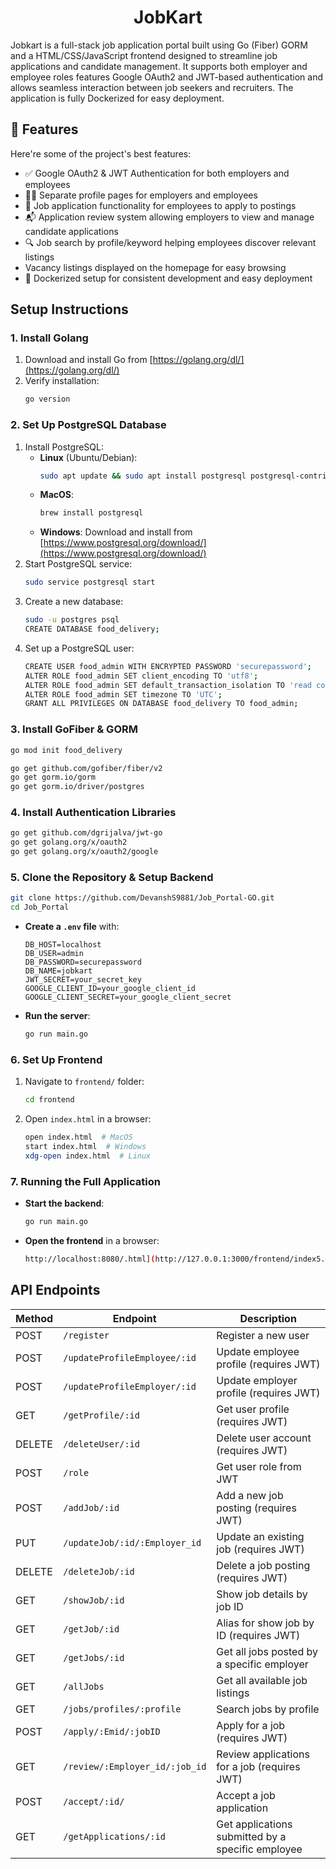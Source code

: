 <h1 align="center" id="title">JobKart</h1>

<p id="description">Jobkart is a full-stack job application portal built using Go (Fiber) GORM and a HTML/CSS/JavaScript frontend designed to streamline job applications and candidate management. It supports both employer and employee roles features Google OAuth2 and JWT-based authentication and allows seamless interaction between job seekers and recruiters. The application is fully Dockerized for easy deployment.</p>

  
  
<h2>🧐 Features</h2>

Here're some of the project's best features:

*   ✅ Google OAuth2 & JWT Authentication for both employers and employees
*   🧑‍💼 Separate profile pages for employers and employees
*   📝 Job application functionality for employees to apply to postings
*   📬 Application review system allowing employers to view and manage candidate applications
*   🔍 Job search by profile/keyword helping employees discover relevant listings
*   Vacancy listings displayed on the homepage for easy browsing
*   🐳 Dockerized setup for consistent development and easy deployment

## Setup Instructions
### **1. Install Golang**
1. Download and install Go from [https://golang.org/dl/](https://golang.org/dl/)
2. Verify installation:
   ```sh
   go version
   ```

### **2. Set Up PostgreSQL Database**
1. Install PostgreSQL:
   - **Linux** (Ubuntu/Debian):
     ```sh
     sudo apt update && sudo apt install postgresql postgresql-contrib
     ```
   - **MacOS**:
     ```sh
     brew install postgresql
     ```
   - **Windows**:
     Download and install from [https://www.postgresql.org/download/](https://www.postgresql.org/download/)
2. Start PostgreSQL service:
   ```sh
   sudo service postgresql start
   ```
3. Create a new database:
   ```sh
   sudo -u postgres psql
   CREATE DATABASE food_delivery;
   ```
4. Set up a PostgreSQL user:
   ```sh
   CREATE USER food_admin WITH ENCRYPTED PASSWORD 'securepassword';
   ALTER ROLE food_admin SET client_encoding TO 'utf8';
   ALTER ROLE food_admin SET default_transaction_isolation TO 'read committed';
   ALTER ROLE food_admin SET timezone TO 'UTC';
   GRANT ALL PRIVILEGES ON DATABASE food_delivery TO food_admin;
   ```

### **3. Install GoFiber & GORM**
```sh
go mod init food_delivery

go get github.com/gofiber/fiber/v2
go get gorm.io/gorm
go get gorm.io/driver/postgres
```

### **4. Install Authentication Libraries**
```sh
go get github.com/dgrijalva/jwt-go
go get golang.org/x/oauth2
go get golang.org/x/oauth2/google
```

### **5. Clone the Repository & Setup Backend**
```sh
git clone https://github.com/DevanshS9881/Job_Portal-GO.git
cd Job_Portal
```
- **Create a `.env` file** with:
  ```env
  DB_HOST=localhost
  DB_USER=admin
  DB_PASSWORD=securepassword
  DB_NAME=jobkart
  JWT_SECRET=your_secret_key
  GOOGLE_CLIENT_ID=your_google_client_id
  GOOGLE_CLIENT_SECRET=your_google_client_secret
  ```
- **Run the server**:
  ```sh
  go run main.go
  ```

### **6. Set Up Frontend**
1. Navigate to `frontend/` folder:
   ```sh
   cd frontend
   ```
2. Open `index.html` in a browser:
   ```sh
   open index.html  # MacOS
   start index.html  # Windows
   xdg-open index.html  # Linux
   ```

### **7. Running the Full Application**
- **Start the backend**:
  ```sh
  go run main.go
  ```
- **Open the frontend** in a browser:
  ```sh
  http://localhost:8080/.html](http://127.0.0.1:3000/frontend/index5.html
  ```
## API Endpoints
| Method | Endpoint                       | Description                                       |
| ------ | ------------------------------ | ------------------------------------------------- |
| POST   | `/register`                    | Register a new user                               |
| POST   | `/updateProfileEmployee/:id`   | Update employee profile (requires JWT)            |
| POST   | `/updateProfileEmployer/:id`   | Update employer profile (requires JWT)            |
| GET    | `/getProfile/:id`              | Get user profile (requires JWT)                   |
| DELETE | `/deleteUser/:id`              | Delete user account (requires JWT)                |
| POST   | `/role`                        | Get user role from JWT                            |
| POST   | `/addJob/:id`                  | Add a new job posting (requires JWT)              |
| PUT    | `/updateJob/:id/:Employer_id`  | Update an existing job (requires JWT)             |
| DELETE | `/deleteJob/:id`               | Delete a job posting (requires JWT)               |
| GET    | `/showJob/:id`                 | Show job details by job ID                        |
| GET    | `/getJob/:id`                  | Alias for show job by ID (requires JWT)           |
| GET    | `/getJobs/:id`                 | Get all jobs posted by a specific employer        |
| GET    | `/allJobs`                     | Get all available job listings                    |
| GET    | `/jobs/profiles/:profile`      | Search jobs by profile                            |
| POST   | `/apply/:Emid/:jobID`          | Apply for a job (requires JWT)                    |
| GET    | `/review/:Employer_id/:job_id` | Review applications for a job (requires JWT)      |
| POST   | `/accept/:id/`                 | Accept a job application                          |
| GET    | `/getApplications/:id`         | Get applications submitted by a specific employee |
